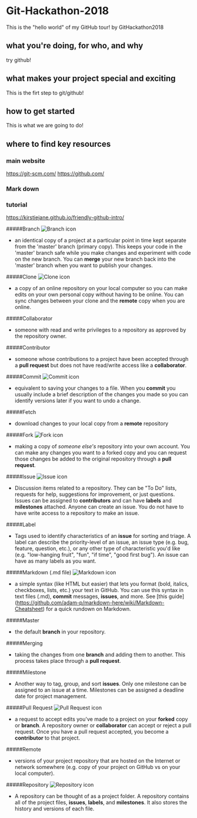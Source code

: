 # Git-Hackathon-2018
This is the "hello world" of my GitHub tour!
by GitHackathon2018

## what you're doing, for who, and why
try github!

## what makes your project special and exciting
This is the firt step to git/github!

## how to get started
This is what we are going to do!

## where to find key resources

### main website
https://git-scm.com/
https://github.com/

### Mark down

### tutorial
https://kirstiejane.github.io/friendly-github-intro/

#####Branch ![Branch icon](/assets/images/Branch.gif)
- an identical copy of a project at a particular point in time kept separate from the 'master' branch (primary copy). This keeps your code in the 'master' branch safe while you make changes and experiment with code on the new branch.  You can **merge** your new branch back into the 'master' branch when you want to publish your changes.

#####Clone ![Clone icon](/assets/images/Clone.gif)
- a copy of an online repository on your local computer so you can make edits on your own personal copy without having to be online. You can sync changes between your clone and the **remote** copy when you are online.

#####Collaborator
- someone with read and write privileges to a repository as approved by the repository owner.

#####Contributor
- someone whose contributions to a project have been accepted through a **pull request** but does not have read/write access like a **collaborator**.

#####Commit ![Commit icon](/assets/images/Commit.gif)
- equivalent to saving your changes to a file.  When you **commit** you usually include a brief description of the changes you made so you can identify versions later if you want to undo a change.

#####Fetch
- download changes to your local copy from a **remote** repository

#####Fork ![Fork icon](/assets/images/Fork.gif)
- making a copy of *someone else's* repository into your own account. You can make any changes you want to a forked copy and you can request those changes be added to the original repository through a **pull request**.

#####Issue ![Issue icon](/assets/images/Issue.gif)
- Discussion items related to a repository.  They can be "To Do" lists, requests for help, suggestions for improvement, or just questions.  Issues can be assigned to **contributors** and can have **labels** and **milestones** attached.  Anyone can create an issue.  You do not have to have write access to a repository to make an issue.

#####Label
- Tags used to identify characteristics of an **issue** for sorting and triage.  A label can describe the priority-level of an issue, an issue type (e.g. bug, feature, question, etc.), or any other type of characteristic you'd like (e.g. "low-hanging fruit", "fun", "if time", "good first bug").  An issue can have as many labels as you want.

#####Markdown (.md file) ![Markdown icon](/assets/images/Markdown.gif)
- a simple syntax (like HTML but easier) that lets you format (bold, italics, checkboxes, lists, etc.) your text in GitHub.  You can use this syntax in text files (.md), **commit** messages, **issues**, and more.  See [this guide] (https://github.com/adam-p/markdown-here/wiki/Markdown-Cheatsheet) for a quick rundown on Markdown.

#####Master
- the default **branch** in your repository.

#####Merging
- taking the changes from one **branch** and adding them to another.  This process takes place through a **pull request**.

#####Milestone
- Another way to tag, group, and sort **issues**.  Only one milestone can be assigned to an issue at a time.  Milestones can be assigned a deadline date for project management.

#####Pull Request ![Pull Request icon](/assets/images/PullRequest.gif)
- a request to accept edits you've made to a project on your **forked** copy or **branch**.  A repository owner or **collaborator** can accept or reject a pull request.  Once you have a pull request accepted, you become a **contributor** to that project.

#####Remote
- versions of your project repository that are hosted on the Internet or network somewhere (e.g. copy of your project on GitHub vs on your local computer).

#####Repository ![Repository icon](/assets/images/Repository.gif)
- A repository can be thought of as a project folder. A repository contains all of the project files, **issues**, **labels**, and **milestones**. It also stores the history and versions of each file.
